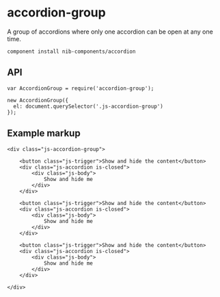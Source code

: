 accordion-group
===============

A group of accordions where only one accordion can be open at any one time.

    component install nib-components/accordion

## API

    var AccordionGroup = require('accordion-group');

    new AccordionGroup({
      el: document.querySelector('.js-accordion-group')
    });


## Example markup

    <div class="js-accordion-group">

        <button class="js-trigger">Show and hide the content</button>
        <div class="js-accordion is-closed">
            <div class="js-body">
                Show and hide me
            </div>
        </div>

        <button class="js-trigger">Show and hide the content</button>
        <div class="js-accordion is-closed">
            <div class="js-body">
                Show and hide me
            </div>
        </div>

        <button class="js-trigger">Show and hide the content</button>
        <div class="js-accordion is-closed">
            <div class="js-body">
                Show and hide me
            </div>
        </div>

    </div>